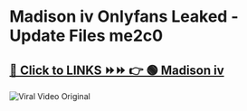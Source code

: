 
 # Madison iv Onlyfans Leaked - Update Files me2c0

## <h2><a href="https://clipsfans.com/Madison_iv&ref=git">🔗 Click to LINKS ⏩⏩ 👉 🟢 Madison iv </a></h2>

<a href="https://clipsfans.com/Madison_iv&ref=git" rel="nofollow" data-target="animated-image.originalLink"><img src="https://i.ibb.co.com/xMMVF88/686577567.gif" alt="Viral Video Original" style="max-width: 100%; display: inline-block;" data-target="animated-image.originalImage"></a>

